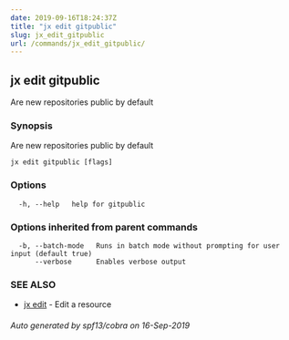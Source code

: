 ```yaml
---
date: 2019-09-16T18:24:37Z
title: "jx edit gitpublic"
slug: jx_edit_gitpublic
url: /commands/jx_edit_gitpublic/
---
```

## jx edit gitpublic

Are new repositories public by default

### Synopsis

Are new repositories public by default

```
jx edit gitpublic [flags]
```

### Options

```
  -h, --help   help for gitpublic
```

### Options inherited from parent commands

```
  -b, --batch-mode   Runs in batch mode without prompting for user input (default true)
      --verbose      Enables verbose output
```

### SEE ALSO

* [jx edit](/commands/jx_edit/)	 - Edit a resource

###### Auto generated by spf13/cobra on 16-Sep-2019
